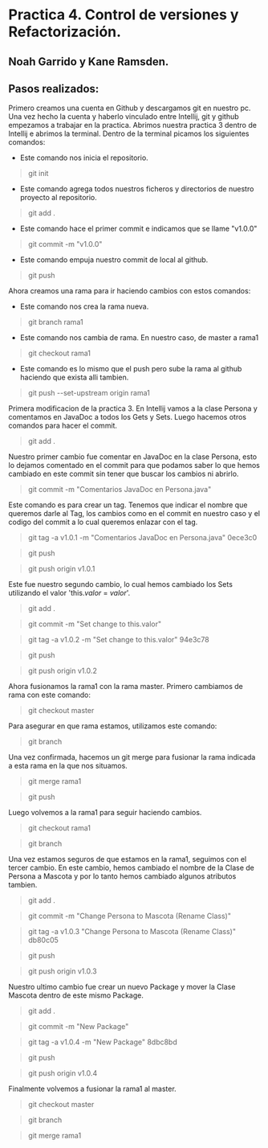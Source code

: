 # Practica 4. Control de versiones y Refactorización. 
## Noah Garrido y Kane Ramsden.

## Pasos realizados:  
Primero creamos una cuenta en Github y descargamos git en nuestro pc. 
Una vez hecho la cuenta y haberlo vinculado entre Intellij, git y github empezamos a trabajar en la practica.
Abrimos nuestra practica 3 dentro de Intellij e abrimos la terminal.
Dentro de la terminal picamos los siguientes comandos: 
- Este comando nos inicia el repositorio.
 > git init
- Este comando agrega todos nuestros ficheros y directorios de nuestro proyecto al repositorio.
> git add .
- Este comando hace el primer commit e indicamos que se llame "v1.0.0"
> git commit -m "v1.0.0" 
- Este comando empuja nuestro commit de local al github.
> git push
  
Ahora creamos una rama para ir haciendo cambios con estos comandos:
  
  - Este comando nos crea la rama nueva.
 > git branch rama1
 - Este comando nos cambia de rama. En nuestro caso, de master a rama1
 > git checkout rama1
- Este comando es lo mismo que el push pero sube la rama al github haciendo que exista alli tambien.
> git push --set-upstream origin rama1

Primera modificacion de la practica 3.  En Intellij vamos a la clase Persona y comentamos en JavaDoc a todos los Gets y Sets.
Luego hacemos otros comandos para hacer el commit.

> git add .

Nuestro primer cambio fue comentar en JavaDoc en la clase Persona, esto lo dejamos comentado en el commit para que podamos saber lo que hemos cambiado en este commit sin tener que buscar los cambios ni abrirlo.
> git commit -m "Comentarios JavaDoc en Persona.java"

Este comando es para crear un tag. Tenemos que indicar el nombre que queremos darle al Tag, los cambios como en el commit en nuestro caso y el codigo del commit a lo cual queremos enlazar con el tag.
> git tag -a v1.0.1 -m "Comentarios JavaDoc en Persona.java" 0ece3c0

> git push

> git push origin v1.0.1

Este fue nuestro segundo cambio, lo cual hemos cambiado los Sets utilizando el valor 'this.*valor* = *valor*'.
> git add .

> git commit -m "Set change to this.valor"

> git tag -a v1.0.2 -m "Set change to this.valor" 94e3c78

> git push 

> git push origin v1.0.2

Ahora fusionamos la rama1 con la rama master.
Primero cambiamos de rama con este comando:
> git checkout master

Para asegurar en que rama estamos, utilizamos este comando:
> git branch

Una vez confirmada, hacemos un git merge para fusionar la rama indicada a esta rama en la que nos situamos.
> git merge rama1

> git push

Luego volvemos a la rama1 para seguir haciendo cambios.
> git checkout rama1

> git branch

Una vez estamos seguros de que estamos en la rama1, seguimos con el tercer cambio.
En este cambio, hemos cambiado el nombre de la Clase de Persona a Mascota y por lo tanto hemos cambiado algunos atributos tambien.
> git add .

> git commit -m "Change Persona to Mascota (Rename Class)"

> git tag -a v1.0.3 "Change Persona to Mascota (Rename Class)" db80c05

> git push 

> git push origin v1.0.3

Nuestro ultimo cambio fue crear un nuevo Package y mover la Clase Mascota dentro de este mismo Package.
> git add .

> git commit -m "New Package"

> git tag -a v1.0.4 -m "New Package" 8dbc8bd

> git push 

> git push origin v1.0.4

Finalmente volvemos a fusionar la rama1 al master.
> git checkout master

> git branch

> git merge rama1
